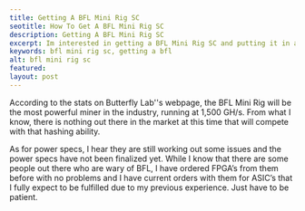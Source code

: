```yaml
---
title: Getting A BFL Mini Rig SC
seotitle: How To Get A BFL Mini Rig SC
description: Getting A BFL Mini Rig SC
excerpt: Im interested in getting a BFL Mini Rig SC and putting it in a colo facility.
keywords: bfl mini rig sc, getting a bfl
alt: bfl mini rig sc
featured: 
layout: post
---
```


<p>According to the stats on Butterfly Lab''s webpage, the BFL Mini Rig will be the most powerful miner in the industry, running at 1,500 GH/s. From what I know, there is nothing out there in the market at this time that will compete with that hashing ability. <p>

<p>As for power specs, I hear they are still working out some issues and the power specs have not been finalized yet. While I know that there are some people out there who are wary of BFL, I have ordered FPGA’s from them before with no problems and I have current orders with them for ASIC’s that I fully expect to be fulfilled due to my previous experience. Just have to be patient.<p>
